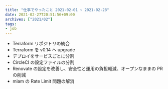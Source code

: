 ```yaml
---
title: "仕事でやったこと 2021-02-01 ~ 2021-02-28"
date: 2021-02-27T20:51:56+09:00
archives: ["2021/02"]
tags:
- job
---
```


* Terraform リポジトリの統合
* Terraform を v0.14 へ upgrade
* デプロイをサービスごとに分割
* CircleCI の設定ファイルの分割
* Renovate の設定を改善し、安全性と運用の負担軽減、オープンなままの PR の削減
* miam の Rate Limit 問題の解消
